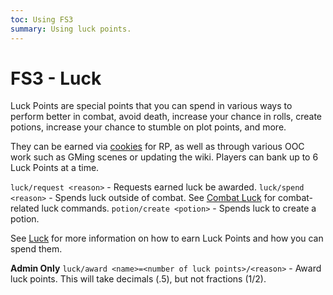```yaml
---
toc: Using FS3
summary: Using luck points.
---
```

# FS3 - Luck
Luck Points are special points that you can spend in various ways to perform better in combat, avoid death, increase your chance in rolls, create potions, increase your chance to stumble on plot points, and more.

They can be earned via [cookies](/help/cookies) for RP, as well as through various OOC work such as GMing scenes or updating the wiki. Players can bank up to 6 Luck Points at a time.

`luck/request <reason>` - Requests earned luck be awarded.
`luck/spend <reason>` - Spends luck outside of combat.
    See [Combat Luck](/help/combat) for combat-related luck commands.
`potion/create <potion>` - Spends luck to create a potion.

See [Luck](http://spiritlakemu.com/wiki/luck_points) for more information on how to earn Luck Points and how you can spend them.

**Admin Only**
`luck/award <name>=<number of luck points>/<reason>` - Award luck points. This will take decimals (.5), but not fractions (1\/2).
